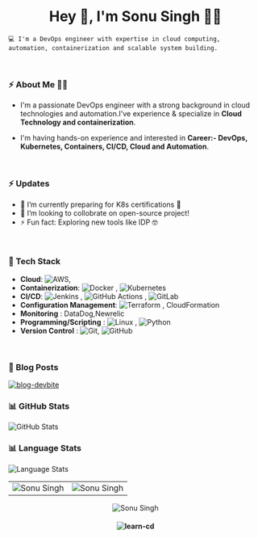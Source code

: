 
<h1 align="center">Hey 👋, I'm Sonu Singh 👨‍💻</h1>

    💻 I'm a DevOps engineer with expertise in cloud computing, automation, containerization and scalable system building.

<br>

### ⚡ About Me 👩‍💻

- I'm a passionate DevOps engineer with a strong background in cloud technologies and automation.I've experience & specialize in **Cloud Technology and containerization**.

- I'm having hands-on experience and interested in **Career:- DevOps, Kubernetes, Containers, CI/CD, Cloud and Automation**.

<br>

### ⚡ Updates

- 🌱 I’m currently preparing for K8s certifications 🔭<br/>
- 👯 I’m looking to collobrate on open-source project!<br/>
- ⚡ Fun fact: Exploring new tools like IDP 🤓<br/>

<br>

### 💼 Tech Stack 

- **Cloud**: ![AWS](https://img.shields.io/badge/Amazon_AWS-FF9900?style=for-the-badge&logo=amazonaws&logoColor=white&width=20&height=20),  
- **Containerization**: ![Docker](https://img.shields.io/badge/docker-%230db7ed.svg?style=for-the-badge&logo=docker&logoColor=white)
,    ![Kubernetes](https://img.shields.io/badge/kubernetes-%23326ce5.svg?style=for-the-badge&logo=kubernetes&logoColor=white)
- **CI/CD**: ![Jenkins](https://img.shields.io/badge/Jenkins-D24939?style=for-the-badge&logo=Jenkins&logoColor=white)
, ![GitHub Actions](https://img.shields.io/badge/-Github_Actions-2088FF?style=flat-square&logo=github-actions&logoColor=white)
, ![GitLab](https://img.shields.io/badge/GitLab-330F63?style=for-the-badge&logo=gitlab&logoColor=white)
- **Configuration Management**: ![Terraform](https://img.shields.io/badge/terraform-%235835CC.svg?style=for-the-badge&logo=terraform&logoColor=white)
, CloudFormation
- **Monitoring** :  DataDog,Newrelic
- **Programming/Scripting** :   ![Linux](https://img.shields.io/badge/Linux-FCC624?style=for-the-badge&logo=linux&logoColor=black&width=40&length=40)
,  ![Python](https://img.shields.io/badge/-Python-000?style=for-the-badge&logo=python&width=40&length=40)  
- **Version Control**   :  ![Git](https://img.shields.io/badge/GIT-E44C30?style=for-the-badge&logo=git&logoColor=white&width=40&length=40),    ![GitHub](https://img.shields.io/badge/GitHub-100000?style=for-the-badge&logo=github&logoColor=white&width=40&length=40)


<br>

### 📕 Blog Posts

<p align="left">
  <a href="https://devbite.hashnode.dev/"><img title="blog-devbite" src="https://img.shields.io/badge/Hashnode-2962FF?style=for-the-badge&logo=hashnode&logoColor=white"/></a>


</br>

### 📊 GitHub Stats

![GitHub Stats](https://github-readme-stats.vercel.app/api?username=learn-cd&show_icons=true&include_all_commits=true&theme=radical)

### 📊 Language Stats
![Language Stats](https://github-readme-stats.vercel.app/api/top-langs/?username=learn-cd&show_icons=true&theme=radical)

<table>
  <tr>
   
<td><img src="https://github-readme-stats.vercel.app/api?username=learn-cd&include_all_commits=true&count_private=true&show_icons=true&line_height=20&title_color=7A7ADB&icon_color=2234AE&text_color=D3D3D3&bg_color=0,000000,130F40" alt="Sonu Singh" />
    <td><img src="https://github-readme-stats.vercel.app/api/top-langs?username=learn-cd&show_icons=true&locale=en&layout=compact&title_color=7A7ADB&icon_color=2234AE&text_color=D3D3D3&bg_color=0,000000,130F40" alt="Sonu Singh" /></td>
  </tr>
</table>

<div align="center">
<p><img align="center" src="https://github-readme-streak-stats.herokuapp.com/?user=learn-cd&theme=dark" alt="Sonu Singh" /></p>
  </div>

#### <p align="center"> <img src="https://komarev.com/ghpvc/?username=learn-cd&label=Profile%20views&color=0e75b6&style=flat" alt="learn-cd" /> </p>
